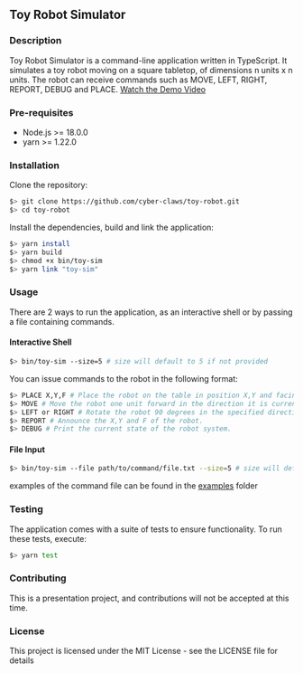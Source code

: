 Toy Robot Simulator
---

### Description

Toy Robot Simulator is a command-line application written in TypeScript. It simulates a toy robot moving on a square tabletop, of dimensions n units x n units. The robot can receive commands such as MOVE, LEFT, RIGHT, REPORT, DEBUG and PLACE.
[Watch the Demo Video](./demo.mp4)


### Pre-requisites

- Node.js >= 18.0.0
- yarn >= 1.22.0

### Installation

Clone the repository:

```bash
$> git clone https://github.com/cyber-claws/toy-robot.git
$> cd toy-robot
```

Install the dependencies, build and link the application:

```bash
$> yarn install
$> yarn build
$> chmod +x bin/toy-sim
$> yarn link "toy-sim"
```

### Usage

There are 2 ways to run the application, as an interactive shell or by passing a file containing commands.

#### Interactive Shell

```bash
$> bin/toy-sim --size=5 # size will default to 5 if not provided
```
You can issue commands to the robot in the following format:
  ```bash
$> PLACE X,Y,F # Place the robot on the table in position X,Y and facing NORTH, SOUTH, EAST, or WEST.
$> MOVE # Move the robot one unit forward in the direction it is currently facing.
$> LEFT or RIGHT # Rotate the robot 90 degrees in the specified direction without changing the position of the robot.
$> REPORT # Announce the X,Y and F of the robot.
$> DEBUG # Print the current state of the robot system.
```

#### File Input

```bash
$> bin/toy-sim --file path/to/command/file.txt --size=5 # size will default to 5 if not provided
```
examples of the command file can be found in the [examples](./examples) folder

### Testing

The application comes with a suite of tests to ensure functionality. To run these tests, execute:

```bash
$> yarn test
```

### Contributing
This is a presentation project, and contributions will not be accepted at this time.

### License
This project is licensed under the MIT License - see the LICENSE file for details

